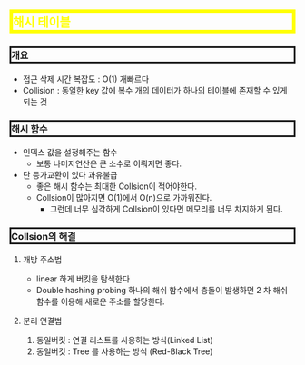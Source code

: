 <style>
.imgOption{
    display:flex;
    justify-content:center;
    align-items:center;
    height: 600px; 
}

.inverse {
    filter : invert(85%);
}

h2{
    font-weight :bold;
    border : 6px solid yellow;
    color : yellow !important;
}
h3 {
    font-weight :bold;
    border : 3px solid ;
}
</style>

## 해시 테이블
### 개요
* 접근 삭제 시간 복잡도 : O(1) 개빠르다
* Collision : 동일한 key 값에 복수 개의 데이터가 
하나의 테이블에 존재할 수 있게 되는 것

### 해시 함수
* 인덱스 값을 설정해주는 함수
  * 보통 나머지연산은 큰 소수로 이뤄지면 좋다.
* 단 등가교환이 있다 과유불급
  * 좋은 해시 함수는 최대한 Collsion이 적어야한다.
  * Collsion이 많아지면 O(1)에서 O(n)으로 가까워진다.
    * 그런데 너무 심각하게 Collsion이 있다면 메모리를 너무 차지하게 된다.

### Collsion의 해결
1. 개방 주소법
   * linear 하게 버킷을 탐색한다
   * Double hashing probing 하나의 해쉬 함수에서 충돌이 발생하면 2 차 해쉬 함수를 이용해 새로운 주소를 할당한다.

2. 분리 연결법
   1. 동일버킷 :  연결 리스트를 사용하는 방식(Linked List) 
   2. 동일버킷 : Tree 를 사용하는 방식 (Red-Black Tree) 